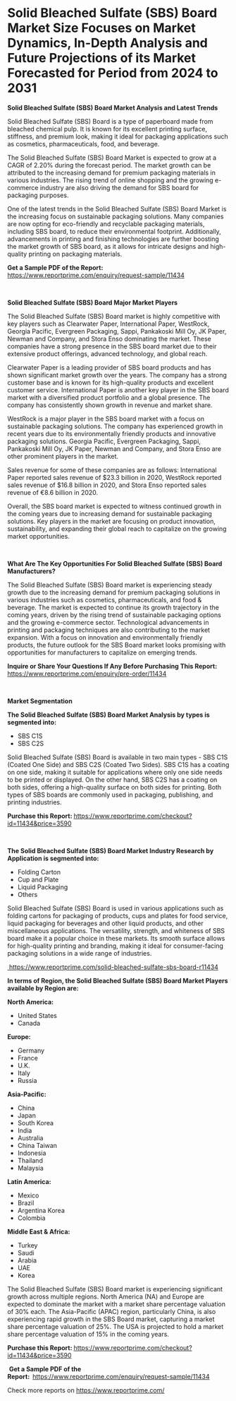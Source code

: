<p><h1>Solid Bleached Sulfate (SBS) Board Market Size Focuses on Market Dynamics, In-Depth Analysis and Future Projections of its Market Forecasted for Period from 2024 to 2031</h1></p><p><strong>Solid Bleached Sulfate (SBS) Board Market Analysis and Latest Trends</strong></p>
<p><p>Solid Bleached Sulfate (SBS) Board is a type of paperboard made from bleached chemical pulp. It is known for its excellent printing surface, stiffness, and premium look, making it ideal for packaging applications such as cosmetics, pharmaceuticals, food, and beverage.</p><p>The Solid Bleached Sulfate (SBS) Board Market is expected to grow at a CAGR of 2.20% during the forecast period. The market growth can be attributed to the increasing demand for premium packaging materials in various industries. The rising trend of online shopping and the growing e-commerce industry are also driving the demand for SBS board for packaging purposes.</p><p>One of the latest trends in the Solid Bleached Sulfate (SBS) Board Market is the increasing focus on sustainable packaging solutions. Many companies are now opting for eco-friendly and recyclable packaging materials, including SBS board, to reduce their environmental footprint. Additionally, advancements in printing and finishing technologies are further boosting the market growth of SBS board, as it allows for intricate designs and high-quality printing on packaging materials.</p></p>
<p><strong>Get a Sample PDF of the Report:&nbsp;</strong> <a href="https://www.reportprime.com/enquiry/request-sample/11434">https://www.reportprime.com/enquiry/request-sample/11434</a></p>
<p>&nbsp;</p>
<p><strong>Solid Bleached Sulfate (SBS) Board Major Market Players</strong></p>
<p><p>The Solid Bleached Sulfate (SBS) Board market is highly competitive with key players such as Clearwater Paper, International Paper, WestRock, Georgia Pacific, Evergreen Packaging, Sappi, Pankakoski Mill Oy, JK Paper, Newman and Company, and Stora Enso dominating the market. These companies have a strong presence in the SBS board market due to their extensive product offerings, advanced technology, and global reach.</p><p>Clearwater Paper is a leading provider of SBS board products and has shown significant market growth over the years. The company has a strong customer base and is known for its high-quality products and excellent customer service. International Paper is another key player in the SBS board market with a diversified product portfolio and a global presence. The company has consistently shown growth in revenue and market share.</p><p>WestRock is a major player in the SBS board market with a focus on sustainable packaging solutions. The company has experienced growth in recent years due to its environmentally friendly products and innovative packaging solutions. Georgia Pacific, Evergreen Packaging, Sappi, Pankakoski Mill Oy, JK Paper, Newman and Company, and Stora Enso are other prominent players in the market.</p><p>Sales revenue for some of these companies are as follows: International Paper reported sales revenue of $23.3 billion in 2020, WestRock reported sales revenue of $16.8 billion in 2020, and Stora Enso reported sales revenue of €8.6 billion in 2020.</p><p>Overall, the SBS board market is expected to witness continued growth in the coming years due to increasing demand for sustainable packaging solutions. Key players in the market are focusing on product innovation, sustainability, and expanding their global reach to capitalize on the growing market opportunities.</p></p>
<p>&nbsp;</p>
<p><strong>What Are The Key Opportunities For Solid Bleached Sulfate (SBS) Board Manufacturers?</strong></p>
<p><p>The Solid Bleached Sulfate (SBS) Board market is experiencing steady growth due to the increasing demand for premium packaging solutions in various industries such as cosmetics, pharmaceuticals, and food & beverage. The market is expected to continue its growth trajectory in the coming years, driven by the rising trend of sustainable packaging options and the growing e-commerce sector. Technological advancements in printing and packaging techniques are also contributing to the market expansion. With a focus on innovation and environmentally friendly products, the future outlook for the SBS Board market looks promising with opportunities for manufacturers to capitalize on emerging trends.</p></p>
<p><strong>Inquire or Share Your Questions If Any Before Purchasing This Report:</strong> <a href="https://www.reportprime.com/enquiry/pre-order/11434">https://www.reportprime.com/enquiry/pre-order/11434</a></p>
<p>&nbsp;</p>
<p><strong>Market Segmentation</strong></p>
<p><strong>The Solid Bleached Sulfate (SBS) Board Market Analysis by types is segmented into:</strong></p>
<p><ul><li>SBS C1S</li><li>SBS C2S</li></ul></p>
<p><p>Solid Bleached Sulfate (SBS) Board is available in two main types - SBS C1S (Coated One Side) and SBS C2S (Coated Two Sides). SBS C1S has a coating on one side, making it suitable for applications where only one side needs to be printed or displayed. On the other hand, SBS C2S has a coating on both sides, offering a high-quality surface on both sides for printing. Both types of SBS boards are commonly used in packaging, publishing, and printing industries.</p></p>
<p><strong>Purchase this Report:&nbsp;</strong><a href="https://www.reportprime.com/checkout?id=11434&price=3590">https://www.reportprime.com/checkout?id=11434&price=3590</a></p>
<p>&nbsp;</p>
<p><strong>The Solid Bleached Sulfate (SBS) Board Market Industry Research by Application is segmented into:</strong></p>
<p><ul><li>Folding Carton</li><li>Cup and Plate</li><li>Liquid Packaging</li><li>Others</li></ul></p>
<p><p>Solid Bleached Sulfate (SBS) Board is used in various applications such as folding cartons for packaging of products, cups and plates for food service, liquid packaging for beverages and other liquid products, and other miscellaneous applications. The versatility, strength, and whiteness of SBS board make it a popular choice in these markets. Its smooth surface allows for high-quality printing and branding, making it ideal for consumer-facing packaging solutions in a wide range of industries.</p></p>
<p><a href="https://www.reportprime.com/solid-bleached-sulfate-sbs-board-r11434">&nbsp;https://www.reportprime.com/solid-bleached-sulfate-sbs-board-r11434</a></p>
<p><strong>In terms of Region, the Solid Bleached Sulfate (SBS) Board Market Players available by Region are:</strong></p>
<p>
    <p> <strong> North America: </strong>
        <ul>
            <li>United States</li>
            <li>Canada</li>
        </ul>
        </p> 
    <p> <strong> Europe: </strong>
        <ul>
            <li>Germany</li>
            <li>France</li>
            <li>U.K.</li>
            <li>Italy</li>
            <li>Russia</li>
        </ul>
        </p> 
    <p> <strong> Asia-Pacific: </strong>
        <ul>
            <li>China</li>
            <li>Japan</li>
            <li>South Korea</li>
            <li>India</li>
            <li>Australia</li>
            <li>China Taiwan</li>
            <li>Indonesia</li>
            <li>Thailand</li>
            <li>Malaysia</li>
        </ul>
        </p> 
    <p> <strong> Latin America: </strong>
        <ul>
            <li>Mexico</li>
            <li>Brazil</li>
            <li>Argentina Korea</li>
            <li>Colombia</li>
        </ul>
        </p> 
    <p> <strong> Middle East & Africa: </strong>
        <ul>
            <li>Turkey</li>
            <li>Saudi</li>
            <li>Arabia</li>
            <li>UAE</li>
            <li>Korea</li>
        </ul>
    </p>
    </p>
<p><p>The Solid Bleached Sulfate (SBS) Board market is experiencing significant growth across multiple regions. North America (NA) and Europe are expected to dominate the market with a market share percentage valuation of 30% each. The Asia-Pacific (APAC) region, particularly China, is also experiencing rapid growth in the SBS Board market, capturing a market share percentage valuation of 25%. The USA is projected to hold a market share percentage valuation of 15% in the coming years.</p></p>
<p><strong>Purchase this Report: </strong><a href="https://www.reportprime.com/checkout?id=11434&price=3590">https://www.reportprime.com/checkout?id=11434&price=3590</a></p>
<p>&nbsp;<strong>Get a Sample PDF of the Report:&nbsp;&nbsp;</strong><a href="https://www.reportprime.com/enquiry/request-sample/11434">https://www.reportprime.com/enquiry/request-sample/11434</a></p>
<p><strong></strong></p>
<p>Check more reports on <a href="https://www.reportprime.com/">https://www.reportprime.com/</a></p>